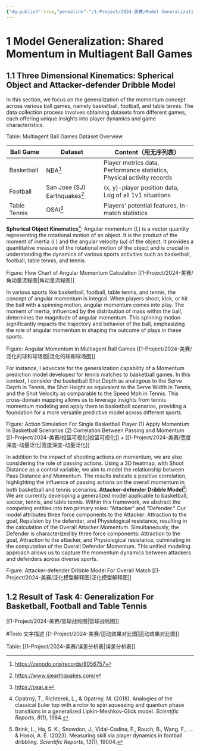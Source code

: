 ```yaml
---
{"dg-publish":true,"permalink":"/1-Project/2024-美赛/Model Generalization/"}
---
```


# 1 Model Generalization: Shared Momentum in Multiagent Ball Games
## 1.1 Three Dimensional Kinematics: Spherical Object and Attacker-defender Dribble Model
In this section, we focus on the generalization of the momentum concept across various ball games, namely basketball, football, and table tennis. The data collection process involves obtaining datasets from different games, each offering unique insights into player dynamics and game characteristics.

Table: Multiagent Ball Games Dataset Overview

| Ball Game | Dataset | Content（用无序列表） |
| ---- | ---- | ---- |
| Basketball | NBA[^2] | Player metrics data, Performance statistics, Physical activity records |
| Football | San Jose (SJ) Earthquakes[^1] | (x, y)-player position data, Log of all 1v1 situations |
| Table Tennis | OSAI[^3] | Players' potential features, In-match statistics |

**Spherical Object Kinematics**[^4]: Angular momentum ($L$) is a vector quantity representing the rotational motion of an object. It is the product of the moment of inertia ($I$ ) and the angular velocity ($ω$) of the object. It provides a quantitative measure of the rotational motion of the object and is crucial in understanding the dynamics of various sports activities such as basketball, football, table tennis, and tennis.

Figure: Flow Chart of Angular Momentum Calculation
[[1-Project/2024-美赛/角动量流程图\|角动量流程图]]

In various sports like basketball, football, table tennis, and tennis, the concept of angular momentum is integral. When players shoot, kick, or hit the ball with a spinning motion, angular momentum comes into play. The moment of inertia, influenced by the distribution of mass within the ball, determines the magnitude of angular momentum. This spinning motion significantly impacts the trajectory and behavior of the ball, emphasizing the role of angular momentum in shaping the outcome of plays in these sports.

Figure: Angular Momentum in Multiagent Ball Games
[[1-Project/2024-美赛/泛化的球和球场图\|泛化的球和球场图]]

For instance, I advocate for the generalization capability of a Momentum prediction model developed for tennis matches to basketball games. In this context, I consider the basketball Shot Depth as analogous to the Serve Depth in Tennis, the Shot Height as equivalent to the Serve Width in Tennis, and the Shot Velocity as comparable to the Speed Mph in Tennis. This cross-domain mapping allows us to leverage insights from tennis momentum modeling and apply them to basketball scenarios, providing a foundation for a more versatile predictive model across different sports.

Figure: Action Simulation For Single Basketball Player
(1) Apply Momentum In Basketball Scenarios
(2) Correlation Between Passing and Momentum
[[1-Project/2024-美赛/投篮可视化\|投篮可视化]] + [[1-Project/2024-美赛/宽度深度-动量泛化\|宽度深度-动量泛化]]

In addition to the impact of shooting actions on momentum, we are also considering the role of passing actions. Using a 3D heatmap, with Shoot Distance as a control variable, we aim to model the relationship between Pass Distance and Momentum. The results indicate a positive correlation, highlighting the influence of passing actions on the overall momentum in both basketball and tennis scenarios.
**Attacker-defender Dribble Model**[^5]: We are currently developing a generalized model applicable to basketball, soccer, tennis, and table tennis. Within this framework, we abstract the competing entities into two primary roles: "Attacker" and "Defender." Our model attributes three force components to the Attacker: Attraction to the goal, Repulsion by the defender, and Physiological resistance, resulting in the calculation of the Overall Attacker Momentum. Simultaneously, the Defender is characterized by three force components: Attraction to the goal, Attraction to the attacker, and Physiological resistance, culminating in the computation of the Overall Defender Momentum. This unified modeling approach allows us to capture the momentum dynamics between attackers and defenders across diverse sports.

Figure: Attacker-defender Dribble Model For Overall Match
[[1-Project/2024-美赛/泛化模型解释图\|泛化模型解释图]]

## 1.2 Result of Task 4: Generalization For Basketball, Football and Table Tennis


[[1-Project/2024-美赛/篮球战局图\|篮球战局图]]

#Todo 文字描述
[[1-Project/2024-美赛/运动效果对比图\|运动效果对比图]]


Table: 
[[1-Project/2024-美赛/误差分析表\|误差分析表]]


[^1]: https://www.sjearthquakes.com/
[^2]: https://zenodo.org/records/8056757
[^3]: https://osai.ai
[^4]: Opatrný, T., Richterek, L., & Opatrný, M. (2018). Analogies of the classical Euler top with a rotor to spin squeezing and quantum phase transitions in a generalized Lipkin-Meshkov-Glick model. _Scientific Reports_, _8_(1), 1984.
[^5]: Brink, L., Ha, S. K., Snowdon, J., Vidal-Codina, F., Rauch, B., Wang, F., … & Hosoi, A. E. (2023). Measuring skill via player dynamics in football dribbling. _Scientific Reports_, _13_(1), 19004.